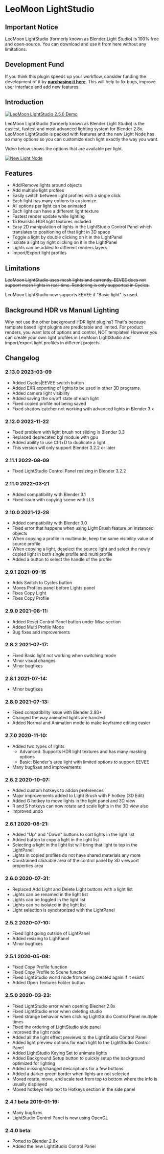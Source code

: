 # LeoMoon LightStudio
## Important Notice
LeoMoon LightStudio (formerly known as Blender Light Studio) is 100% free and open-source. You can download and use it from here without any limitations.

## Development Fund
If you think this plugin speeds up your workflow, consider funding the development of it by **[purchasing it here](https://blendermarket.com/products/leomoon-lightstudio)**. This will help to fix bugs, improve user interface and add new features.

## Introduction
[![LeoMoon LightStudio 2.5.0 Demo](https://img.youtube.com/vi/XT_m2E_qsaU/sddefault.jpg)](https://www.youtube.com/watch?v=XT_m2E_qsaU)

LeoMoon LightStudio (formerly known as Blender Light Studio) is the easiest, fastest and most advanced lighting system for Blender 2.8x. LeoMoon LightStudio is packed with features and the new Light Node has so many options so you can customize each light exactly the way you want.

Video below shows the options that are available per light.

[![New Light Node](https://img.youtube.com/vi/bKVe2n2tGvs/sddefault.jpg)](https://www.youtube.com/watch?v=bKVe2n2tGvs)

## Features
* Add/Remove lights around objects
* Add multiple light profiles
* Easily switch between light profiles with a single click
* Each light has many options to customize
* All options per light can be animated
* Each light can have a different light texture
* Fastest render update while lighting
* 15 Realistic HDR light textures included
* Easy 2D manipulation of lights in the LightStudio Control Panel which translates to positioning of that light in 3D space
* Toggle a light by double clicking on it in the LightPanel
* Isolate a light by right clicking on it in the LightPanel
* Lights can be added to different renders layers
* Import/Export light profiles

## Limitations
~~LeoMoon LightStudio uses mesh lights and currently, EEVEE does not support mesh lights in real-time. Rendering is only supported in Cycles.~~

LeoMoon LightStudio now supports EEVEE if "Basic light" is used.


## Background HDR vs Manual Lighting
Why not use the other background HDR light plugins? That's because template based light plugins are predictable and limited. For product renders, you want lots of options and control, NOT templates! However you can create your own light profiles in LeoMoon LightStudio and import/export light profiles in different projects.

## Changelog
### 2.13.0 2023-03-09
* Added Cycles|EEVEE switch button
* Added EXR exporting of lights to be used in other 3D programs
* Added camera light visibility
* Added saving the on/off state of each light
* Fixed copied profile not being saved
* Fixed shadow catcher not working with advanced lights in Blender 3.x

### 2.12.0 2022-11-22
* Fixed problem with light brush not sliding in Blender 3.3
* Replaced deprecated bgl module with gpu
* Added ability to use Ctrl+D to duplicate a light
* This version will only support Blender 3.2.2 or later

### 2.11.1 2022-08-09
* Fixed LightStudio Control Panel resizing in Blender 3.2.2

### 2.11.0 2022-03-21
* Added compatibility with Blender 3.1
* Fixed issue with copying scene with LLS

### 2.10.0 2021-12-28
* Added compatibility with Blender 3.0
* Fixed error that happens when using Light Brush feature on instanced objects
* When copying a profile in multimode, keep the same visibility value of source profile
* When copying a light, deselect the source light and select the newly copied light in both single profile and multi profile
* Added a button to select the handle of the profile

### 2.9.1 2021-09-15
* Adds Switch to Cycles button
* Moves Profiles panel before Lights panel
* Fixes Copy Light
* Fixes Copy Profile

### 2.9.0 2021-08-11:
* Added Reset Control Panel button under Misc section
* Added Multi Profile Mode
* Bug fixes and improvements

### 2.8.2 2021-07-17:
* Fixed Basic light not working when switching mode
* Minor visual changes
* Minor bugfixes

### 2.8.1 2021-07-14:
* Minor bugfixes

### 2.8.0 2021-07-13:
* Fixed compatibility issue with Blender 2.93+
* Changed the way animated lights are handled
* Added Normal and Animation mode to make keyframe editing easier

### 2.7.0 2020-11-10:
* Added two types of lights:
    * Advanced: Supports HDR light textures and has many masking options
    * Basic: Blender's area light with limited options to support EEVEE
* Many bugfixes and improvements

### 2.6.2 2020-10-07:
* Added custom hotkeys to addon preferences
* Major improvements added to Light Brush with F hotkey (3D Edit)
* Added G hotkey to move lights in the light panel and 3D view
* R and S hotkeys can now rotate and scale lights in the 3D view also
* Improved undo

### 2.6.1 2020-08-21:
* Added "Up" and "Down" buttons to sort lights in the light list
* Added button to copy a light in the light list
* Selecting a light in the light list will bring that light to top in the LightPanel
* Lights in copied profiles do not have shared materials any more
* Constrained clickable area of the control panel by 3D viewport properties area

### 2.6.0 2020-07-31:
* Replaced Add Light and Delete Light buttons with a light list
* Lights can be renamed in the light list
* Lights can be toggled in the light list
* Lights can be isolated in the light list
* Light selection is synchronized with the LightPanel

### 2.5.2 2020-07-10:
* Fixed light going outside of LightPanel
* Added resizing to LighPanel
* Minor bugfixes

### 2.5.1 2020-05-08:
* Fixed Copy Profile function
* Fixed Copy Profile to Scene function
* Fixed LightStudio world node from being created again if it exists
* Added Open Textures Folder button

### 2.5.0 2020-03-23:
* Fixed LightStudio error when opening Bledner 2.8x
* Fixed LightStudio error when deleting studio
* Fixed strange behavior when clicking LightStudio Control Panel multiple times
* Fixed the ordering of LightStudio side panel
* Improved the light node
* Added all the light effect previews to the LightStudio Control Panel
* Added light preview options for each light to the LightStudio Control Panel
* Added LightStudio Keying Set to animate lights
* Added Background Setup button to quickly setup the background optimized for lighting
* Added missing/changed descriptions for a few buttons
* Added a darker green border when lights are not selected
* Moved rotate, move, and scale text from top to bottom where the info is usually displayed
* Moved hotkeys help text to Hotkeys section in the side panel

### 2.4.1 beta 2019-01-19:
* Many bugfixes
* LightStudio Control Panel is now using OpenGL

### 2.4.0 beta:
* Ported to Blender 2.8x
* Added the new LightStudio Control Panel
